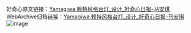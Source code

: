好奇心原文链接：[Yamagiwa 赖特风格台灯_设计_好奇心日报-马安琪 ](https://www.qdaily.com/articles/12387.html)
WebArchive归档链接：[Yamagiwa 赖特风格台灯_设计_好奇心日报-马安琪 ](http://web.archive.org/web/20190623172630/https://www.qdaily.com/articles/12387.html)
![image](http://ww3.sinaimg.cn/large/007d5XDply1g3wjrrhnpwj30u04lytwd)